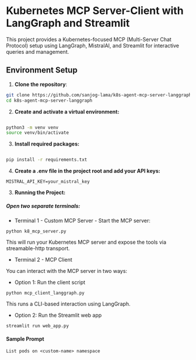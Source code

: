 
# Kubernetes MCP Server-Client with LangGraph and Streamlit
This project provides a Kubernetes-focused MCP (Multi-Server Chat Protocol) setup using LangGraph, MistralAI, and Streamlit for interactive queries and management.

## Environment Setup

1. **Clone the repository**:

```bash
git clone https://github.com/sanjog-lama/k8s-agent-mcp-server-langgraph.git
cd k8s-agent-mcp-server-langgraph
```

2. **Create and activate a virtual environment:**

```bash

python3 -m venv venv
source venv/bin/activate
```

3. **Install required packages:**

```bash

pip install -r requirements.txt
```

4. **Create a .env file in the project root and add your API keys:**

```
MISTRAL_API_KEY=your_mistral_key
```

3. **Running the Project:**

##### Open two separate terminals:

- Terminal 1 - Custom MCP Server - Start the MCP server:

```
python k8_mcp_server.py
```

This will run your Kubernetes MCP server and expose the tools via streamable-http transport.

- Terminal 2 - MCP Client

You can interact with the MCP server in two ways:

+ Option 1: Run the client script


```
python mcp_client_langgraph.py
```
This runs a CLI-based interaction using LangGraph.

+ Option 2: Run the Streamlit web app

```
streamlit run web_app.py
```

#### Sample Prompt

```
List pods on <custom-name> namespace
```
```
